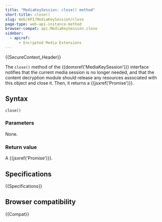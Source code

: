 ```yaml
---
title: "MediaKeySession: close() method"
short-title: close()
slug: Web/API/MediaKeySession/close
page-type: web-api-instance-method
browser-compat: api.MediaKeySession.close
sidebar:
  - apiref:
      - Encrypted Media Extensions
---
```


{{SecureContext_Header}}

The `close()` method of the {{domxref('MediaKeySession')}} interface notifies that the current media session is no longer needed, and that the content decryption module should release any resources associated with this object and close it.
Then, it returns a {{jsxref('Promise')}}.

## Syntax

```js-nolint
close()
```

### Parameters

None.

### Return value

A {{jsxref('Promise')}}.

## Specifications

{{Specifications}}

## Browser compatibility

{{Compat}}
